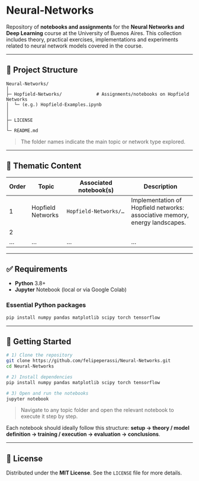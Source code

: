 # Neural‑Networks

Repository of **notebooks and assignments** for the **Neural Networks and Deep Learning** course at the University of Buenos Aires. This collection includes theory, practical exercises, implementations and experiments related to neural network models covered in the course.

---

## 📂 Project Structure

```text
Neural‑Networks/
│
├─ Hopfield‑Networks/             # Assignments/notebooks on Hopfield Networks
│  └─ (e.g.) Hopfield‑Examples.ipynb
│
│
├─ LICENSE
│
└─ README.md
```

> The folder names indicate the main topic or network type explored.

---

## 🧠 Thematic Content

| Order | Topic                     | Associated notebook(s)                | Description                                                                 |
|-------|---------------------------|---------------------------------------|-----------------------------------------------------------------------------|
| 1     | Hopfield Networks         | `Hopfield‑Networks/…`                 | Implementation of Hopfield networks: associative memory, energy landscapes. |
| 2     |   |                      |  |
| …     | …                         | …                                     | …                                                                           |


---

## ✅ Requirements

- **Python** 3.8+  
- **Jupyter** Notebook (local or via Google Colab)

### Essential Python packages

```bash
pip install numpy pandas matplotlib scipy torch tensorflow
```

---

## 🚀 Getting Started

```bash
# 1) Clone the repository
git clone https://github.com/felipeperassi/Neural-Networks.git
cd Neural-Networks

# 2) Install dependencies
pip install numpy pandas matplotlib scipy torch tensorflow

# 3) Open and run the notebooks
jupyter notebook
```

> Navigate to any topic folder and open the relevant notebook to execute it step by step.

Each notebook should ideally follow this structure: **setup → theory / model definition → training / execution → evaluation → conclusions**.

---

## 📄 License

Distributed under the **MIT License**. See the `LICENSE` file for more details.
